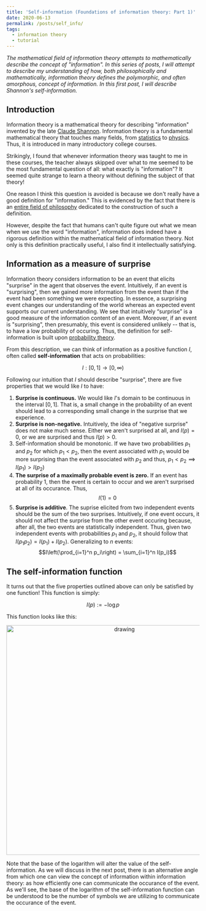 ```yaml
---
title: 'Self-information (Foundations of information theory: Part 1)'
date: 2020-06-13
permalink: /posts/self_info/
tags:
  - information theory
  - tutorial
---
```


*The mathematical field of information theory attempts to mathematically describe the concept of "information". In this series of posts, I will attempt to describe my understanding of how, both philosophically and mathematically, information theory defines the polymorphic, and often amorphous, concept of information. In this first post, I will describe Shannon's self-information.*

Introduction
---------------

Information theory is a mathematical theory for describing "information" invented by the late [Claude Shannon](https://en.wikipedia.org/wiki/Claude_Shannon). Information theory is a fundamental mathematical theory that touches many fields, from [statistics](https://en.wikipedia.org/wiki/Fisher_information#Relation_to_relative_entropy) to [physics](https://en.wikipedia.org/wiki/Entropy#Information_theory). Thus, it is introduced in many introductory college courses. 

Strikingly, I found that whenever information theory was taught to me in these courses, the teacher always skipped over what to me seemed to be the most fundamental question of all: what exactly is "information"?  It seemed quite strange to learn a theory without defining the subject of that theory!

One reason I think this question is avoided is because we don't really have a good definition for "information." This is evidenced by the fact that there is an [entire field of philosophy](https://plato.stanford.edu/entries/information/) dedicated to the construction of such a definition.

However, despite the fact that humans can't quite figure out what we mean when we use the word "information", information does indeed have a rigorous definition within the mathematical field of information theory. Not only is this definition practically useful, I also find it intellectually satisfying.

Information as a measure of surprise
-----------------

Information theory considers information to be an event that elicits "surprise" in the agent that observes the event.  Intuitively, if an event is "surprising", then we gained more information from the event than if the event had been something we were expecting. In essence, a surprising event changes our understanding of the world whereas an expected event supports our current understanding. We see that intuitively “surprise” is a good measure of the information content of an event. Moreover, if an event is "surprising", then presumably, this event is considered unlikely -- that is, to have a low probability of occuring. Thus, the definition for self-information is built upon [probability theory](https://mbernste.github.io/posts/measure_theory_1/).

From this description, we can think of information as a positive function $I$, often called **self-information** that acts on probabilities:

$$I : [0,1] \rightarrow [0,\infty)$$

Following our intuition that $I$ should describe "surprise", there are five properties that we would like $I$ to have:
1. **Surprise is continuous.** We would like $I$'s domain to be continuous in the interval $[0,1]$. That is, a small change in the probability of an event should lead to a corresponding small change in the surprise that we experience.
2. **Surprise is non-negative.** Intuitively, the idea of "negative surprise" does not make much sense. Either we aren't surprised at all, and $I(p) = 0$, or we are surprised and thus $I(p) > 0$.
3. Self-information should be monotonic. If we have two probabilities $p_1$ and $p_2$ for which $p_1 < p_2$, then the event associated with $p_1$ would be more surprising than the event associated with $p_2$ and thus, $p_1 < p_2 \implies I(p_1) > I(p_2)$
4. **The surprise of a maximally probable event is zero.** If an event has probability 1, then the event is certain to occur and we aren't surprised at all of its occurance. Thus, 
 $$I(1) = 0$$
5. **Surprise is additive**. The suprise elicited from two independent events should be the sum of the two surprises. Intuitively, if one event occurs, it should not affect the surprise from the other event occuring because, after all, the two events are statistically independent. Thus, given two independent events with probabilities $p_1$ and $p_2$, it should follow that $I(p_1p_2) = I(p_1) + I(p_2)$. 
 Generalizing to $n$ events: 
 $$I\left(\prod_{i=1}^n p_i\right) = \sum_{i=1}^n I(p_i)$$

The self-information function
-----------------

It turns out that the five properties outlined above can only be satisfied by one function! This function is simply:

$$I(p) := -\log p$$

This function looks like this:

<center><img src="https://raw.githubusercontent.com/mbernste/mbernste.github.io/master/images/selfinfo.png" alt="drawing" width="600"/></center>


Note that the base of the logarithm will alter the value of the self-information.  As we will discuss in the next post, there is an alternative angle from which one can view the concept of information within information theory: as how efficiently one can communicate the occurance of the event.  As we'll see, the base of the logarithm of the self-information function can be understood to be the number of symbols we are utilizing to communicate the occurance of the event.
